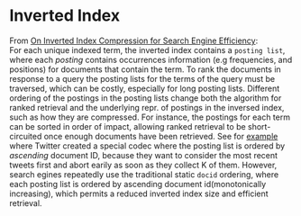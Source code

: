 # Inverted Index
From [On Inverted Index Compression for Search Engine Efficiency](http://www.dcs.gla.ac.uk/%7Ecraigm/publications/catena14compression.pdf):  
For each unique indexed term, the inverted index contains a `posting list`, where each _posting_ contains
occurrences information (e.g frequencies, and positions) for documents that contain the term.
To rank the documents in response to a query the posting lists for the terms of the query must be traversed, which
can be costly, especially for long posting lists.
Different ordering of the postings in the posting lists change both the algorithm for ranked retrieval and the underlying repr. of
postings in the inversed index, such as how they are compressed. 
For instance, the postings for each term can be sorted in order of impact, allowing ranked retrieval to be short-circuited once
enough documents have been retrieved. See for [example](https://blog.twitter.com/2010/twitters-new-search-architecture) where Twitter created a special codec where the posting list is ordered by *ascending* document ID, because they want to consider the most recent tweets first and abort earily as soon as they collect K of them.
However, search egines repeatedly use the traditional static `docid` ordering, where each posting list is ordered by
ascending document id(monotonically increasing), which permits a reduced inverted index size and efficient retrieval.
